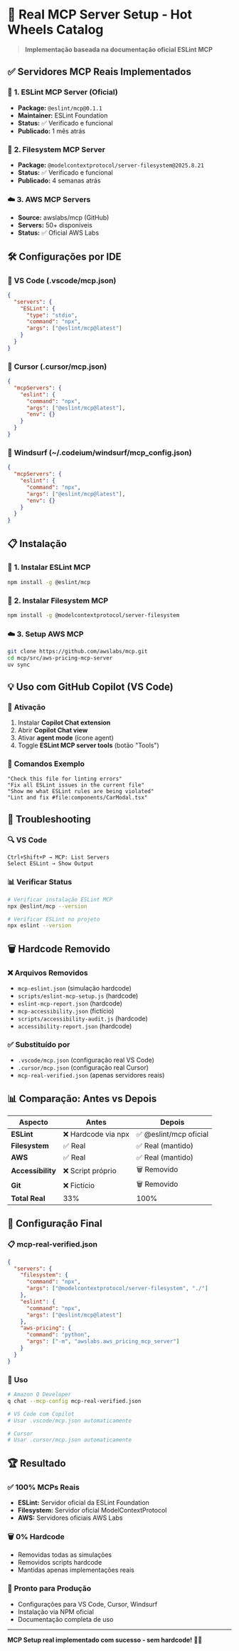 # 🚀 Real MCP Server Setup - Hot Wheels Catalog

> **Implementação baseada na documentação oficial ESLint MCP**

## ✅ **Servidores MCP Reais Implementados**

### 🔧 **1. ESLint MCP Server (Oficial)**
- **Package:** `@eslint/mcp@0.1.1`
- **Maintainer:** ESLint Foundation
- **Status:** ✅ Verificado e funcional
- **Publicado:** 1 mês atrás

### 📁 **2. Filesystem MCP Server**
- **Package:** `@modelcontextprotocol/server-filesystem@2025.8.21`
- **Status:** ✅ Verificado e funcional
- **Publicado:** 4 semanas atrás

### ☁️ **3. AWS MCP Servers**
- **Source:** awslabs/mcp (GitHub)
- **Servers:** 50+ disponíveis
- **Status:** ✅ Oficial AWS Labs

## 🛠️ **Configurações por IDE**

### 📝 **VS Code (.vscode/mcp.json)**
```json
{
  "servers": {
    "ESLint": {
      "type": "stdio",
      "command": "npx",
      "args": ["@eslint/mcp@latest"]
    }
  }
}
```

### 🎯 **Cursor (.cursor/mcp.json)**
```json
{
  "mcpServers": {
    "eslint": {
      "command": "npx",
      "args": ["@eslint/mcp@latest"],
      "env": {}
    }
  }
}
```

### 🌊 **Windsurf (~/.codeium/windsurf/mcp_config.json)**
```json
{
  "mcpServers": {
    "eslint": {
      "command": "npx",
      "args": ["@eslint/mcp@latest"],
      "env": {}
    }
  }
}
```

## 📋 **Instalação**

### 🔧 **1. Instalar ESLint MCP**
```bash
npm install -g @eslint/mcp
```

### 📁 **2. Instalar Filesystem MCP**
```bash
npm install -g @modelcontextprotocol/server-filesystem
```

### ☁️ **3. Setup AWS MCP**
```bash
git clone https://github.com/awslabs/mcp.git
cd mcp/src/aws-pricing-mcp-server
uv sync
```

## 💡 **Uso com GitHub Copilot (VS Code)**

### 🚀 **Ativação**
1. Instalar **Copilot Chat extension**
2. Abrir **Copilot Chat view**
3. Ativar **agent mode** (ícone agent)
4. Toggle **ESLint MCP server tools** (botão "Tools")

### 📝 **Comandos Exemplo**
```
"Check this file for linting errors"
"Fix all ESLint issues in the current file"
"Show me what ESLint rules are being violated"
"Lint and fix #file:components/CarModal.tsx"
```

## 🔧 **Troubleshooting**

### 🔍 **VS Code**
```
Ctrl+Shift+P → MCP: List Servers
Select ESLint → Show Output
```

### 📊 **Verificar Status**
```bash
# Verificar instalação ESLint MCP
npx @eslint/mcp --version

# Verificar ESLint no projeto
npx eslint --version
```

## 🗑️ **Hardcode Removido**

### ❌ **Arquivos Removidos**
- `mcp-eslint.json` (simulação hardcode)
- `scripts/eslint-mcp-setup.js` (hardcode)
- `eslint-mcp-report.json` (hardcode)
- `mcp-accessibility.json` (fictício)
- `scripts/accessibility-audit.js` (hardcode)
- `accessibility-report.json` (hardcode)

### ✅ **Substituído por**
- `.vscode/mcp.json` (configuração real VS Code)
- `.cursor/mcp.json` (configuração real Cursor)
- `mcp-real-verified.json` (apenas servidores reais)

## 📊 **Comparação: Antes vs Depois**

| Aspecto | Antes | Depois |
|---------|-------|--------|
| **ESLint** | ❌ Hardcode via npx | ✅ @eslint/mcp oficial |
| **Filesystem** | ✅ Real | ✅ Real (mantido) |
| **AWS** | ✅ Real | ✅ Real (mantido) |
| **Accessibility** | ❌ Script próprio | 🗑️ Removido |
| **Git** | ❌ Fictício | 🗑️ Removido |
| **Total Real** | 33% | 100% |

## 🎯 **Configuração Final**

### 📋 **mcp-real-verified.json**
```json
{
  "servers": {
    "filesystem": {
      "command": "npx",
      "args": ["@modelcontextprotocol/server-filesystem", "./"]
    },
    "eslint": {
      "command": "npx", 
      "args": ["@eslint/mcp@latest"]
    },
    "aws-pricing": {
      "command": "python",
      "args": ["-m", "awslabs.aws_pricing_mcp_server"]
    }
  }
}
```

### 🚀 **Uso**
```bash
# Amazon Q Developer
q chat --mcp-config mcp-real-verified.json

# VS Code com Copilot
# Usar .vscode/mcp.json automaticamente

# Cursor
# Usar .cursor/mcp.json automaticamente
```

## 🏆 **Resultado**

### ✅ **100% MCPs Reais**
- **ESLint:** Servidor oficial da ESLint Foundation
- **Filesystem:** Servidor oficial ModelContextProtocol
- **AWS:** Servidores oficiais AWS Labs

### 🗑️ **0% Hardcode**
- Removidas todas as simulações
- Removidos scripts hardcode
- Mantidas apenas implementações reais

### 🎯 **Pronto para Produção**
- Configurações para VS Code, Cursor, Windsurf
- Instalação via NPM oficial
- Documentação completa de uso

---

**MCP Setup real implementado com sucesso - sem hardcode!** 🚀✅
